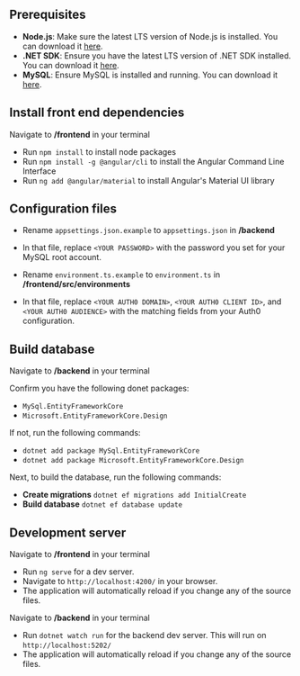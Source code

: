 ## Prerequisites
- **Node.js**: Make sure the latest LTS version of Node.js is installed. You can download it [here](https://nodejs.org/).
- **.NET SDK**: Ensure you have the latest LTS version of .NET SDK installed. You can download it [here](https://dotnet.microsoft.com/en-us/download/dotnet).
- **MySQL**: Ensure MySQL is installed and running. You can download it [here](https://dev.mysql.com/downloads/installer/).

## Install front end dependencies
Navigate to **/frontend** in your terminal

- Run `npm install` to install node packages
- Run `npm install -g @angular/cli` to install the Angular Command Line Interface
- Run `ng add @angular/material` to install Angular's Material UI library

## Configuration files
- Rename `appsettings.json.example` to `appsettings.json` in **/backend**
- In that file, replace `<YOUR PASSWORD>` with the password you set for your MySQL root account.

- Rename `environment.ts.example` to `environment.ts` in **/frontend/src/environments** 
- In that file, replace `<YOUR AUTH0 DOMAIN>`, `<YOUR AUTH0 CLIENT ID>`, and `<YOUR AUTH0 AUDIENCE>` with the matching fields from your Auth0 configuration.

## Build database
Navigate to **/backend** in your terminal

Confirm you have the following donet packages:
- `MySql.EntityFrameworkCore`
- `Microsoft.EntityFrameworkCore.Design`

If not, run the following commands:
- `dotnet add package MySql.EntityFrameworkCore`
- `dotnet add package Microsoft.EntityFrameworkCore.Design`

Next, to build the database, run the following commands:
- **Create migrations** `dotnet ef migrations add InitialCreate`
- **Build database** `dotnet ef database update`


## Development server
Navigate to **/frontend** in your terminal
- Run `ng serve` for a dev server.
- Navigate to `http://localhost:4200/` in your browser.
- The application will automatically reload if you change any of the source files.

Navigate to **/backend** in your terminal
- Run `dotnet watch run` for the backend dev server. This will run on `http://localhost:5202/`
- The application will automatically reload if you change any of the source files.


